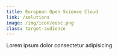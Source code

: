 ```yaml
---
title: European Open Science Cloud
link: /solutions
image: /img/icon/eosc.png
class: target-audience
---
```


Lorem ipsum dolor consectetur adipisicing

